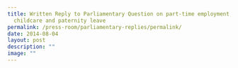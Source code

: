 ```yaml
---
title: Written Reply to Parliamentary Question on part‑time employment,
  childcare and paternity leave
permalink: /press-room/parliamentary-replies/permalink/
date: 2014-08-04
layout: post
description: ""
image: ""
---
```

